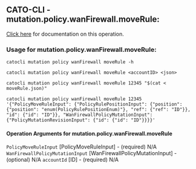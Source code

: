 
## CATO-CLI - mutation.policy.wanFirewall.moveRule:
[Click here](https://api.catonetworks.com/documentation/#mutation-moveRule) for documentation on this operation.

### Usage for mutation.policy.wanFirewall.moveRule:

`catocli mutation policy wanFirewall moveRule -h`

`catocli mutation policy wanFirewall moveRule <accountID> <json>`

`catocli mutation policy wanFirewall moveRule 12345 "$(cat < moveRule.json)"`

`catocli mutation policy wanFirewall moveRule 12345 '{"PolicyMoveRuleInput": {"PolicyRulePositionInput": {"position": {"position": "enum(PolicyRulePositionEnum)"}, "ref": {"ref": "ID"}}, "id": {"id": "ID"}}, "WanFirewallPolicyMutationInput": {"PolicyMutationRevisionInput": {"id": {"id": "ID"}}}}'`

#### Operation Arguments for mutation.policy.wanFirewall.moveRule ####
`PolicyMoveRuleInput` [PolicyMoveRuleInput] - (required) N/A 
`WanFirewallPolicyMutationInput` [WanFirewallPolicyMutationInput] - (optional) N/A 
`accountId` [ID] - (required) N/A 
